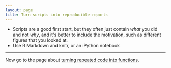 ```yaml
---
layout: page
title: Turn scripts into reproducible reports
---
```


- Scripts are a good first start, but they often just contain _what_
  you did and not _why_, and it's better to include the motivation,
  such as different figures that you looked at.
- Use R Markdown and knitr, or an iPython notebook

---

Now go to the page about [turning repeated code into functions](functions.html).
